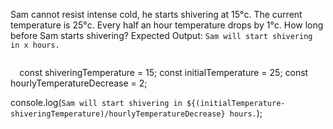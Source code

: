 Sam cannot resist intense cold, he starts shivering at 15°c. The current temperature is 25°c. Every half an hour temperature drops by 1°c. How long before Sam starts shivering?
Expected Output: `Sam will start shivering in x hours.`

<codeblock language="javascript" type="exercise" testMode="fixedInput">
  <code>
  </code>
  <solution>
  const shiveringTemperature = 15;
  const initialTemperature = 25;
  const hourlyTemperatureDecrease = 2;

console.log(`Sam will start shivering in ${(initialTemperature-shiveringTemperature)/hourlyTemperatureDecrease} hours.`);
</solution>
</codeblock>
